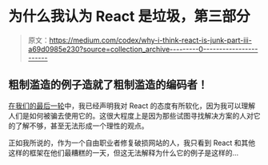# 为什么我认为 React 是垃圾，第三部分

> 原文：<https://medium.com/codex/why-i-think-react-is-junk-part-iii-a69d0985e230?source=collection_archive---------0----------------------->

## 粗制滥造的例子造就了粗制滥造的编码者！

[在我们的最后一轮](/codex/i-think-react-is-junk-round-two-5cb80c5d82b3)中，我已经声明我对 React 的态度有所软化，因为我可以理解人们是如何被骗去使用它的。这很大程度上是因为那些试图寻找解决方案的人对它的了解不够，甚至无法形成一个理性的观点。

正如我所说的，作为一个自由职业者修复破损网站的人，我只看到 React 和其他这样的框架在他们最糟糕的一天，但这无法解释为什么它的例子是这样的…